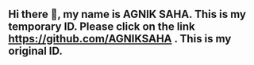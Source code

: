 ## Hi there 👋, my name is AGNIK SAHA. This is my temporary ID. Please click on the link   https://github.com/AGNIKSAHA .  This is my original ID.

<!--
**AgnikSaha9953/AgnikSaha9953** is a ✨ _special_ ✨ repository because its `README.md` (this file) appears on your GitHub profile.

Here are some ideas to get you started:

- 🔭 I’m currently working on ...
- 🌱 I’m currently learning ...
- 👯 I’m looking to collaborate on ...
- 🤔 I’m looking for help with ...
- 💬 Ask me about ...
- 📫 How to reach me: ...
- 😄 Pronouns: ...
- ⚡ Fun fact: ...
-->
